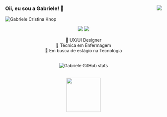 ### Oii, eu sou a Gabriele! 👋 <img align="right" src="https://komarev.com/ghpvc/?username=gabrieleknop&color=ff69b4"><br>
![Gabriele Cristina Knop](https://github.com/user-attachments/assets/32585cc6-b848-4887-8c6d-65782b9a4ffc)
<div align="center">
   <a href="https://www.linkedin.com/in/gabriele-cristina-knop-5a6bb6240/" target="_blank"><img src="https://img.shields.io/badge/-LinkedIn-%230077B5?style=for-the-badge&logo=linkedin&logoColor=white" target="_blank"></a>
   <a href="https://www.figma.com/@gabrielecristin" target="_blank"><img src="https://img.shields.io/badge/Figma-F24E1E?style=for-the-badge&logo=figma&logoColor=white" target="_blank"></a>
<br/>
</br>
 📖 UX/UI Designer
 </br>
 🚨 Técnica em Enfermagem
 </br>
🌱 Em busca de estágio na Tecnologia
</br>
<br/>
  
![Gabriele GitHub stats](https://github-readme-stats.vercel.app/api?username=gabrieleknop&show_icons=true&theme=radical)
  
<br/>
<div align="center">
      <img src="https://s2.ezgif.com/tmp/ezgif-2-a692f86f6c.gif" width="110px" height="110px">
</div>
<br/>




